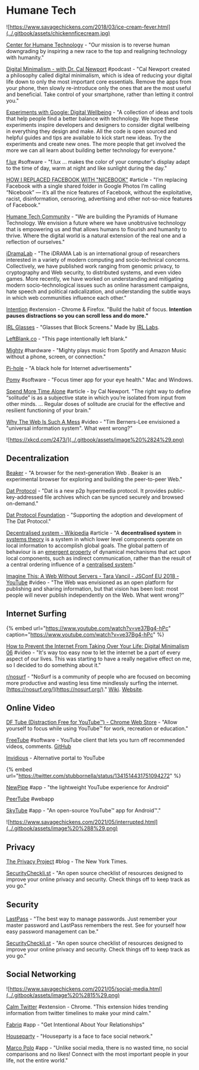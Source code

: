 # Humane Tech

![https://www.savagechickens.com/2018/03/ice-cream-fever.html](../.gitbook/assets/chickennficecream.jpg)

[Center for Humane Technology](https://humanetech.com/) - "Our mission is to reverse human downgrading by inspiring a new race to the top and realigning technology with humanity."

[Digital Minimalism - with Dr. Cal Newport](https://www.stitcher.com/podcast/paula-pant-and-j-money/money-103/e/58555559?refid=asa&autoplay=true) \#podcast - "Cal Newport created a philosophy called digital minimalism, which is idea of reducing your digital life down to only the most important core essentials. Remove the apps from your phone, then slowly re-introduce only the ones that are the most useful and beneficial. Take control of your smartphone, rather than letting it control you."

[Experiments with Google: Digital Wellbeing](https://experiments.withgoogle.com/collection/digitalwellbeing) - "A collection of ideas and tools that help people find a better balance with technology. We hope these experiments inspire developers and designers to consider digital wellbeing in everything they design and make. All the code is open sourced and helpful guides and tips are available to kick start new ideas. Try the experiments and create new ones. The more people that get involved the more we can all learn about building better technology for everyone."

[f.lux](https://justgetflux.com/) \#software - "f.lux ... makes the color of your computer's display adapt to the time of day, warm at night and like sunlight during the day."

[HOW I REPLACED FACEBOOK WITH "NICEBOOK"](https://elgan.com/blog/how-i-replaced-facebook-with-google-photos) \#article - "I’m replacing Facebook with a single shared folder in Google Photos I’m calling “Nicebook” — it’s all the nice features of Facebook, without the exploitative, racist, disinformation, censoring, advertising and other not-so-nice features of Facebook."

[Humane Tech Community](https://humanetech.community/) - "We are building the Pyramids of Humane Technology. We envision a future where we have unobtrusive technology that is empowering us and that allows humans to flourish and humanity to thrive. Where the digital world is a natural extension of the real one and a reflection of ourselves."

[iDramaLab](https://idrama.science/) - "The iDRAMA Lab is an international group of researchers interested in a variety of modern computing and socio-technical concerns. Collectively, we have published work ranging from genomic privacy, to cryptography and Web security, to distributed systems, and even video games. More recently, we have worked on understanding and mitigating modern socio-technological issues such as online harassment campaigns, hate speech and political radicalization, and understanding the subtle ways in which web communities influence each other."

[Intention](https://www.getintention.com/) \#extension - Chrome & Firefox. "Build the habit of focus. **Intention pauses distractions so you can scroll less and do more."**

[IRL Glasses](https://www.kickstarter.com/projects/ivancash/irl-glasses-glasses-that-block-screens/faqs) - "Glasses that Block Screens." Made by [IRL Labs](https://www.irl-labs.co/).

[LeftBlank.co](http://www.leftblank.co/) - "This page intentionally left blank."

[Mighty](https://bemighty.com/) \#hardware - "Mighty plays music from Spotify and Amazon Music without a phone, screen, or connection."

[Pi-hole](https://pi-hole.net/) - "A black hole for Internet advertisements"

[Pomy](https://vanejung.com/pomy/) \#software - "Focus timer app for your eye health." Mac and Windows.

[Spend More Time Alone](http://www.calnewport.com/blog/2017/09/24/spend-more-time-alone/) \#article - by Cal Newport. "The right way to define “solitude” is as a subjective state in which you’re isolated from input from other minds. ... Regular doses of solitude are crucial for the effective and resilient functioning of your brain."

[Why The Web Is Such A Mess](https://www.youtube.com/watch?v=OFRjZtYs3wY) \#video - "Tim Berners-Lee envisioned a "universal information system". What went wrong?"

![https://xkcd.com/2473/](../.gitbook/assets/image%20%2824%29.png)

## Decentralization

[Beaker](https://beakerbrowser.com/) - "A browser for the
 next-generation Web
. Beaker is an experimental browser for exploring and building the peer-to-peer Web."

[Dat Protocol](https://www.datprotocol.com/) - "Dat is a new p2p hypermedia protocol. It provides public-key-addressed file archives which can be synced securely and browsed on-demand."

[Dat Protocol Foundation](https://dat.foundation/) - "Supporting the adoption and development of The Dat Protocol."

[Decentralised system - Wikipedia](https://en.wikipedia.org/wiki/Decentralised_system) \#article - "A **decentralised system** in [systems theory](https://en.wikipedia.org/wiki/Systems_theory) is a system in which lower level components operate on local information to accomplish global goals. The global pattern of behaviour is an [emergent property](https://en.wikipedia.org/wiki/Emergent_property) of dynamical mechanisms that act upon local components, such as indirect communication, rather than the result of a central ordering influence of a [centralised system](https://en.wikipedia.org/wiki/Centralised_system)."

[Imagine This: A Web Without Servers - Tara Vancil - JSConf EU 2018 - YouTube](https://www.youtube.com/watch?v=rJ_WvfF3FN8&feature=youtu.be) \#video - "The Web was envisioned as an open platform for publishing and sharing information, but that vision has been lost: most people will never publish independently on the Web. What went wrong?"

## Internet Surfing

{% embed url="https://www.youtube.com/watch?v=ve37Bg4-hPc" caption="https://www.youtube.com/watch?v=ve37Bg4-hPc" %}

[How to Prevent the Internet From Taking Over Your Life: Digital Minimalism 06](https://www.youtube.com/watch?v=jEps2fnwL-0&feature=youtu.be) \#video - "It's way too easy now to let the internet be a part of every aspect of our lives. This was starting to have a really negative effect on me, so I decided to do something about it."

[r/nosurf](https://www.reddit.com/r/nosurf/) - "NoSurf is a community of people who are focused on becoming more productive and wasting less time mindlessly surfing the internet. [https://nosurf.org/](https://nosurf.org/)." [Wiki](https://www.reddit.com/r/nosurf/wiki/index). [Website](https://nosurf.net/).

## Online Video

[DF Tube \(Distraction Free for YouTube™\) - Chrome Web Store](https://chrome.google.com/webstore/detail/df-tube-distraction-free/mjdepdfccjgcndkmemponafgioodelna) - "Allow yourself to focus while using YouTube™ for work, recreation or education."

[FreeTube](https://freetubeapp.io/) \#software - YouTube client that lets you turn off recommended videos, comments. [GitHub](https://github.com/FreeTubeApp/FreeTube)

[Invidious](https://invidio.us/) - Alternative portal to YouTube

{% embed url="https://twitter.com/stubbornella/status/1341514431751094272" %}

[NewPipe](https://newpipe.schabi.org/) \#app - "the lightweight
 YouTube experience
 for Android"

[PeerTube](https://peertube.cpy.re/) \#webapp

[SkyTube](https://skytube-app.com/) \#app - "An open-source YouTube™ app for Android™."

![https://www.savagechickens.com/2021/05/interrupted.html](../.gitbook/assets/image%20%288%29.png)

## Privacy

[The Privacy Project](https://www.nytimes.com/series/new-york-times-privacy-project) \#blog - The New York Times.

[SecurityCheckli.st](https://securitycheckli.st/) - "An open source checklist of resources designed to improve your online privacy and security. Check things off to keep track as you go."

## Security

[LastPass](https://www.lastpass.com/) - "The best way to manage passwords. Just remember your master password and LastPass remembers the rest. See for yourself how easy password management can be."

[SecurityCheckli.st](https://securitycheckli.st/) - "An open source checklist of resources designed to improve your online privacy and security. Check things off to keep track as you go."

## Social Networking

![https://www.savagechickens.com/2021/05/social-media.html](../.gitbook/assets/image%20%2815%29.png)

[Calm Twitter](https://chrome.google.com/webstore/detail/calm-twitter/cknklikacoaeledfaldmhabmldkldocj/related) \#extension - Chrome. "This extension hides trending information from twitter timelines to make your mind calm."

[Fabriq](https://www.ourfabriq.com/?utm_source=Iterable&utm_medium=email&utm_campaign=newsletter_4.9) \#app - "Get Intentional About Your Relationships"

[Houseparty](https://houseparty.com/?utm_source=Iterable&utm_medium=email&utm_campaign=newsletter_4.9) - "Houseparty
 is a
 face to face
 social
 network."

[Marco Polo](https://www.marcopolo.me/?utm_source=Iterable&utm_medium=email&utm_campaign=newsletter_4.9) \#app - "Unlike social media, there is no wasted time, no social comparisons and no likes! Connect with the most important people in your life, not the entire world."

